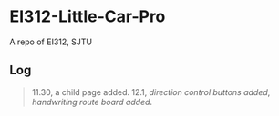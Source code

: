 # EI312-Little-Car-Pro
A repo of EI312, SJTU

## Log
> 11.30, a child page added.
> 12.1, *direction control buttons added*, *handwriting route board added*.

